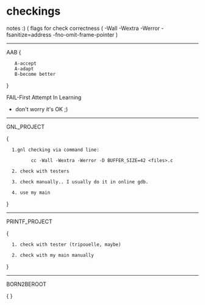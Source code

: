 # checkings

notes :)  ( flags for check correctness ( -Wall -Wextra -Werror -fsanitize=address -fno-omit-frame-pointer )
*********************************************************************************************************************************************************
AAB
{
       
       A-accept
       A-adapt
       B-become better
}

FAIL-First Attempt In Learning

* don't worry it's OK ;)

*********************************************************************************************************************************************************
GNL_PROJECT 

{
      
      1.gnl checking via command line:

             cc -Wall -Wextra -Werror -D BUFFER_SIZE=42 <files>.c

      2. check with testers 

      3. check manually.. I usually do it in online gdb.

      4. use my main
}

********************************************************************************************************************************************************

PRINTF_PROJECT

{
     
      1. check with tester (tripouelle, maybe)
 
      2. check with my main manually
 
}

********************************************************************************************************************************************************

BORN2BEROOT

{
}
